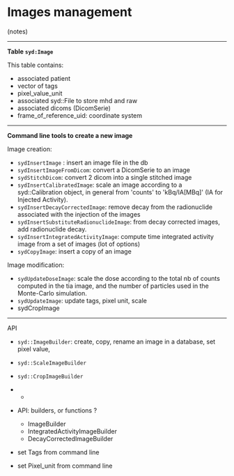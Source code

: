 # Images management

(notes)



---

**Table `syd:Image`** 

This table contains: 
- associated patient
- vector of tags
- pixel_value_unit
- associated syd::File to store mhd and raw
- associated dicoms (DicomSerie)
- frame_of_reference_uid: coordinate system


---

**Command line tools to create a new image**

Image creation:
 - `sydInsertImage` : insert an image file in the db
 - `sydInsertImageFromDicom`: convert a DicomSerie to an image
 - `sydStitchDicom`: convert 2 dicom into a single stitched image
 - `sydInsertCalibratedImage`: scale an image according to a syd::Calibration object, in general from 'counts' to 'kBq/IA[MBq]' (IA for Injected Activity).
 - `sydInsertDecayCorrectedImage`: remove decay from the radionuclide associated with the injection of the images
 - `sydInsertSubstituteRadionuclideImage`: from decay corrected images, add radionuclide decay.
 - `sydInsertIntegratedActivityImage`: compute time integrated activity image from a set of images (lot of options)
 - `sydCopyImage`: insert a copy of an image
 
Image modification: 
 - `sydUpdateDoseImage`: scale the dose according to the total nb of counts computed in the tia image, and the number of particles used in the Monte-Carlo simulation.
 - `sydUpdateImage`: update tags, pixel unit, scale
 - sydCropImage

---
API
- `syd::ImageBuilder`: create, copy, rename an image in a database, set pixel value, 
- `syd::ScaleImageBuilder`
- `syd::CropImageBuilder`
- - 

 - API: builders, or functions ?
   - ImageBuilder
   - IntegratedActivityImageBuilder
   - DecayCorrectedImageBuilder
 - set Tags from command line
 - set Pixel_unit from command line
